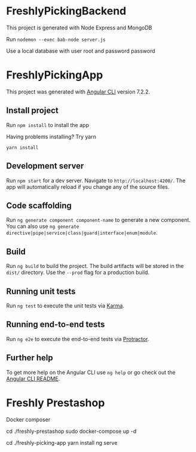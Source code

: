 # FreshlyPickingBackend

This project is generated with Node Express and MongoDB

Run `nodemon --exec bab-node server.js`

Use a local database with user root and password password

# FreshlyPickingApp

This project was generated with [Angular CLI](https://github.com/angular/angular-cli) version 7.2.2.

## Install project

Run `npm install` to install the app

Having problems installing? Try yarn

`yarn install`


## Development server

Run `npm start` for a dev server. Navigate to `http://localhost:4200/`. The app will automatically reload if you change any of the source files.

## Code scaffolding

Run `ng generate component component-name` to generate a new component. You can also use `ng generate directive|pipe|service|class|guard|interface|enum|module`.

## Build

Run `ng build` to build the project. The build artifacts will be stored in the `dist/` directory. Use the `--prod` flag for a production build.

## Running unit tests

Run `ng test` to execute the unit tests via [Karma](https://karma-runner.github.io).

## Running end-to-end tests

Run `ng e2e` to execute the end-to-end tests via [Protractor](http://www.protractortest.org/).

## Further help

To get more help on the Angular CLI use `ng help` or go check out the [Angular CLI README](https://github.com/angular/angular-cli/blob/master/README.md).



# Freshly Prestashop

Docker composer

cd ./freshly-prestashop
sudo docker-compose up -d


cd ./freshly-picking-app
yarn install
ng serve

